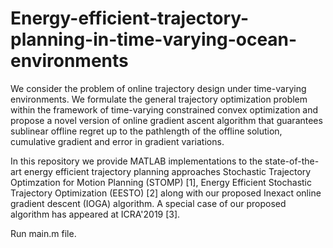 # Energy-efficient-trajectory-planning-in-time-varying-ocean-environments
We consider the problem of online trajectory design under time-varying environments. We formulate the general trajectory optimization problem within the framework of time-varying constrained convex optimization and propose a novel version of online gradient ascent algorithm that guarantees sublinear offline regret up to the pathlength of the offline solution, cumulative gradient and error in gradient variations. 

In this repository we provide MATLAB implementations to the state-of-the-art energy efficient trajectory planning approaches Stochastic Trajectory Optimzation for Motion Planning (STOMP) [1], Energy Efficient Stochastic Trajectory Optimization (EESTO) [2] along with our proposed Inexact online gradient descent (IOGA) algorithm. A special case of our proposed algorithm has appeared at ICRA'2019 [3]. 

Run main.m file. 



